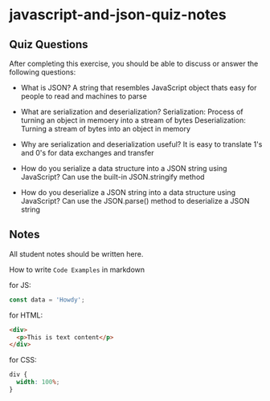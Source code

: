# javascript-and-json-quiz-notes

## Quiz Questions

After completing this exercise, you should be able to discuss or answer the following questions:

- What is JSON?
  A string that resembles JavaScript object thats easy for people to read and machines to parse

- What are serialization and deserialization?
  Serialization: Process of turning an object in memoery into a stream of bytes
  Deserialization: Turning a stream of bytes into an object in memory

- Why are serialization and deserialization useful?
  It is easy to translate 1's and 0's for data exchanges and transfer

- How do you serialize a data structure into a JSON string using JavaScript?
  Can use the built-in JSON.stringify method

- How do you deserialize a JSON string into a data structure using JavaScript?
  Can use the JSON.parse() method to deserialize a JSON string

## Notes

All student notes should be written here.

How to write `Code Examples` in markdown

for JS:

```javascript
const data = 'Howdy';
```

for HTML:

```html
<div>
  <p>This is text content</p>
</div>
```

for CSS:

```css
div {
  width: 100%;
}
```
